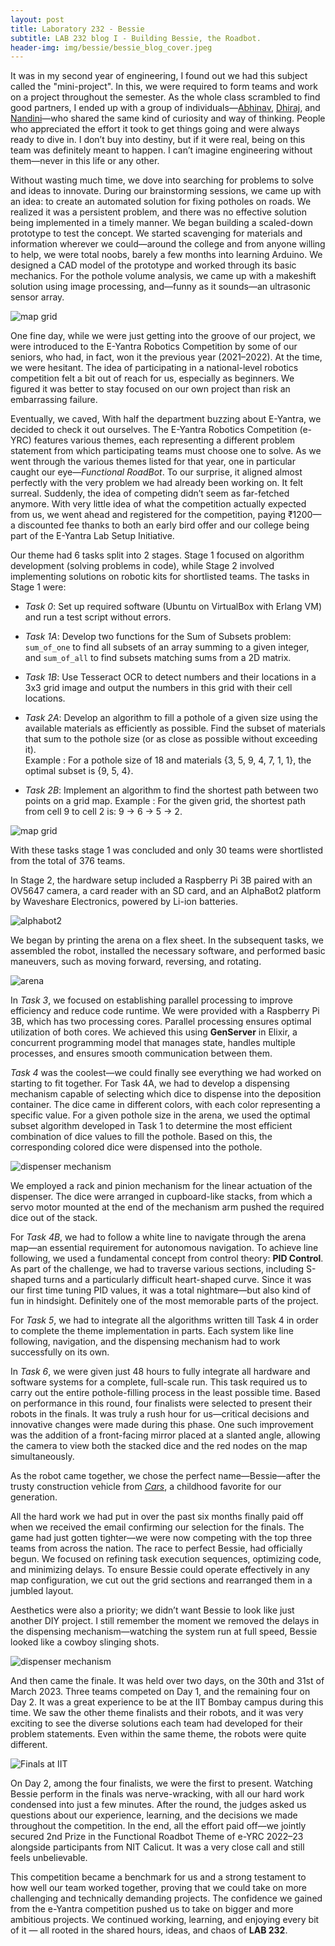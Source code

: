 ```yaml
---
layout: post
title: Laboratory 232 - Bessie
subtitle: LAB 232 blog I - Building Bessie, the Roadbot. 
header-img: img/bessie/bessie_blog_cover.jpeg
---
```


It was in my second year of engineering, I found out we had this subject called the "mini-project". In this, we were required to form teams and work on a project throughout the semester. As the whole class scrambled to find good partners, I ended up with a group of individuals—[Abhinav](abhinav.shetti@gmail.com), [Dhiraj](dhirajmehta2323@gmail.com), and [Nandini](bhagatnandini07@gmail.com)—who shared the same kind of curiosity and way of thinking. People who appreciated the effort it took to get things going and were always ready to dive in. I don’t buy into destiny, but if it were real, being on this team was definitely meant to happen. I can’t imagine engineering without them—never in this life or any other. 

Without wasting much time, we dove into searching for problems to solve and ideas to innovate. During our brainstorming sessions, we came up with an idea: to create an automated solution for fixing potholes on roads. We realized it was a persistent problem, and there was no effective solution being implemented in a timely manner. We began building a scaled-down prototype to test the concept. We started scavenging for materials and information wherever we could—around the college and from anyone willing to help, we were total noobs, barely a few months into learning Arduino. We designed a CAD model of the prototype and worked through its basic mechanics. For the pothole volume analysis, we came up with a makeshift solution using image processing, and—funny as it sounds—an ultrasonic sensor array.

![map grid](/img/bessie/pothole_analyzer.jpeg)

One fine day, while we were just getting into the groove of our project, we were introduced to the E-Yantra Robotics Competition by some of our seniors, who had, in fact, won it the previous year (2021–2022). At the time, we were hesitant. The idea of participating in a national-level robotics competition felt a bit out of reach for us, especially as beginners. We figured it was better to stay focused on our own project than risk an embarrassing failure.

Eventually, we caved, With half the department buzzing about E-Yantra, we decided to check it out ourselves. The E-Yantra Robotics Competition (e-YRC) features various themes, each representing a different problem statement from which participating teams must choose one to solve. As we went through the various themes listed for that year, one in particular caught our eye—_Functional RoadBot_. To our surprise, it aligned almost perfectly with the very problem we had already been working on. It felt surreal. Suddenly, the idea of competing didn’t seem as far-fetched anymore.
With very little idea of what the competition actually expected from us, we went ahead and registered for the competition, paying ₹1200—a discounted fee thanks to both an early bird offer and our college being part of the E-Yantra Lab Setup Initiative.

Our theme had 6 tasks split into 2 stages. Stage 1 focused on algorithm development (solving problems in code), while Stage 2 involved implementing solutions on robotic kits for shortlisted teams. The tasks in Stage 1 were:

- *Task 0*: Set up required software (Ubuntu on VirtualBox with Erlang VM) and run a test script without errors.
    
- *Task 1A*: Develop two functions for the Sum of Subsets problem: `sum_of_one` to find all subsets of an array summing to a given integer, and `sum_of_all` to find subsets matching sums from a 2D matrix.
	
- *Task 1B*: Use Tesseract OCR to detect numbers and their locations in a 3x3 grid image and output the numbers in this grid with their cell locations.
	
-  *Task 2A*: Develop an algorithm to fill a pothole of a given size using the available materials as efficiently as possible. Find the subset of materials that sum to the pothole size (or as close as possible without exceeding it).   
  Example : For a pothole size of 18 and materials {3, 5, 9, 4, 7, 1, 1}, the optimal subset is {9, 5, 4}.
	
-  *Task 2B*: Implement an algorithm to find the shortest path between two points on a grid map.
  Example : For the given grid, the shortest path from cell 9 to cell 2 is:  9 → 6 → 5 → 2.

![map grid](/img/bessie/task2b.jpeg)

With these tasks stage 1 was concluded and only 30 teams were shortlisted from the total of 376 teams.

In Stage 2, the hardware setup included a Raspberry Pi 3B paired with an OV5647 camera, a card reader with an SD card, and an AlphaBot2 platform by Waveshare Electronics, powered by Li-ion batteries.

![alphabot2](/img/bessie/alphabot2.jpeg)

We began by printing the arena on a flex sheet. In the subsequent tasks, we assembled the robot, installed the necessary software, and performed basic maneuvers, such as moving forward, reversing, and rotating.

![arena](/img/bessie/arena.png)

In *Task 3*, we focused on establishing parallel processing to improve efficiency and reduce code runtime. We were provided with a Raspberry Pi 3B, which has two processing cores. Parallel processing ensures optimal utilization of both cores. We achieved this using **GenServer** in Elixir, a concurrent programming model that manages state, handles multiple processes, and ensures smooth communication between them.

*Task 4* was the coolest—we could finally see everything we had worked on starting to fit together. For Task 4A, we had to develop a dispensing mechanism capable of selecting which dice to dispense into the deposition container. The dice came in different colors, with each color representing a specific value. For a given pothole size in the arena, we used the optimal subset algorithm developed in Task 1 to determine the most efficient combination of dice values to fill the pothole. Based on this, the corresponding colored dice were dispensed into the pothole.  

![dispenser mechanism](/img/bessie/dispensermech.jpeg)

We employed a rack and pinion mechanism for the linear actuation of the dispenser. The dice were arranged in cupboard-like stacks, from which a servo motor mounted at the end of the mechanism arm pushed the required dice out of the stack.

For *Task 4B*, we had to follow a white line to navigate through the arena map—an essential requirement for autonomous navigation. To achieve line following, we used a fundamental concept from control theory: **PID Control**. As part of the challenge, we had to traverse various sections, including S-shaped turns and a particularly difficult heart-shaped curve. Since it was our first time tuning PID values, it was a total nightmare—but also kind of fun in hindsight. Definitely one of the most memorable parts of the project.

For *Task 5*, we had to integrate all the algorithms written till Task 4 in order to complete the theme implementation in parts. Each system like line following, navigation, and the  dispensing mechanism had to work successfully on its own.

In *Task 6*, we were given just 48 hours to fully integrate all hardware and software systems for a complete, full-scale run. This task required us to carry out the entire pothole-filling process in the least possible time. Based on performance in this round, four finalists were selected to present their robots in the finals. It was truly a rush hour for us—critical decisions and innovative changes were made during this phase. One such improvement was the addition of a front-facing mirror placed at a slanted angle, allowing the camera to view both the stacked dice and the red nodes on the map simultaneously.

As the robot came together, we chose the perfect name—Bessie—after the trusty construction vehicle from [*Cars*](https://en.wikipedia.org/wiki/Cars_(film)), a childhood favorite for our generation.

All the hard work we had put in over the past six months finally paid off when we received the email confirming our selection for the finals. The game had just gotten tighter—we were now competing with the top three teams from across the nation. The race to perfect Bessie, had officially begun. We focused on refining task execution sequences, optimizing code, and minimizing delays. To ensure Bessie could operate effectively in any map configuration, we cut out the grid sections and rearranged them in a jumbled layout. 

Aesthetics were also a priority; we didn’t want Bessie to look like just another DIY project. I still remember the moment we removed the delays in the dispensing mechanism—watching the system run at full speed, Bessie looked like a cowboy slinging shots.

![dispenser mechanism](/img/bessie/aesthetics.jpeg)

And then came the finale. It was held over two days, on the 30th and 31st of March 2023. Three teams competed on Day 1, and the remaining four on Day 2. It was a great experience to be at the IIT Bombay campus during this time. We saw the other theme finalists and their robots, and it was very exciting to see the diverse solutions each team had developed for their problem statements. Even within the same theme, the robots were quite different.

![Finals at IIT](/img/bessie/finalday.png)

On Day 2, among the four finalists, we were the first to present. Watching Bessie perform in the finals was nerve-wracking, with all our hard work condensed into just a few minutes. After the round, the judges asked us questions about our experience, learning, and the decisions we made throughout the competition. In the end, all the effort paid off—we jointly secured 2nd Prize in the Functional Roadbot Theme of e-YRC 2022–23 alongside participants from NIT Calicut. It was a very close call and still feels unbelievable.

This competition became a benchmark for us and a strong testament to how well our team worked together, proving that we could take on more challenging and technically demanding projects. The confidence we gained from the e-Yantra competition pushed us to take on bigger and more ambitious projects. We continued working, learning, and enjoying every bit of it — all rooted in the shared hours, ideas, and chaos of **LAB 232**.

